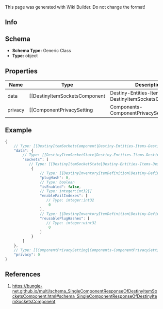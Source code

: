 <span class="wiki-builder">This page was generated with Wiki Builder. Do not change the format!</span>

## Info

## Schema
* **Schema Type:** Generic Class
* **Type:** object

## Properties
Name | Type | Description
---- | ---- | -----------
data | [[DestinyItemSocketsComponent|Destiny-Entities-Items-DestinyItemSocketsComponent]] | 
privacy | [[ComponentPrivacySetting|Components-ComponentPrivacySetting]]:Enum | 

## Example
```javascript
{
    // Type: [[DestinyItemSocketsComponent|Destiny-Entities-Items-DestinyItemSocketsComponent]]
    "data": {
        // Type: [[DestinyItemSocketState|Destiny-Entities-Items-DestinyItemSocketState]][]
        "sockets": [
           // Type: [[DestinyItemSocketState|Destiny-Entities-Items-DestinyItemSocketState]]
            {
                // Type: [[DestinyInventoryItemDefinition|Destiny-Definitions-DestinyInventoryItemDefinition]]:ManifestDefinition:integer:uint32:nullable
                "plugHash": 0,
                // Type: boolean
                "isEnabled": false,
                // Type: integer:int32[]
                "enableFailIndexes": [
                   // Type: integer:int32
                    0
                ],
                // Type: [[DestinyInventoryItemDefinition|Destiny-Definitions-DestinyInventoryItemDefinition]]:ManifestDefinition:integer:uint32[]
                "reusablePlugHashes": [
                   // Type: integer:uint32
                    0
                ]
            }
        ]
    },
    // Type: [[ComponentPrivacySetting|Components-ComponentPrivacySetting]]:Enum
    "privacy": 0
}

```

## References
1. https://bungie-net.github.io/multi/schema_SingleComponentResponseOfDestinyItemSocketsComponent.html#schema_SingleComponentResponseOfDestinyItemSocketsComponent

